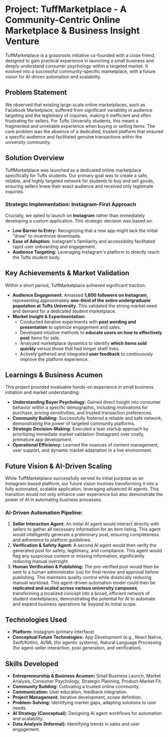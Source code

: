 # Project: TuffMarketplace - A Community-Centric Online Marketplace & Business Insight Venture

TuffMarketplace is a grassroots initiative co-founded with a close friend, designed to gain practical experience in launching a small business and deeply understand consumer psychology within a targeted market. It evolved into a successful community-specific marketplace, with a future vision for AI-driven automation and scalability.

## Problem Statement
We observed that existing large-scale online marketplaces, such as Facebook Marketplace, suffered from significant variability in audience targeting and the legitimacy of inquiries, making it inefficient and often frustrating for sellers. For Tufts University students, this meant a fragmented and unreliable experience when buying or selling items. The core problem was the absence of a dedicated, trusted platform that ensured a specific audience and facilitated genuine transactions within the university community.

## Solution Overview
TuffMarketplace was launched as a dedicated online marketplace specifically for Tufts students. Our primary goal was to create a safe, reliable, and highly targeted network for students to buy and sell goods, ensuring sellers knew their exact audience and received only legitimate inquiries.

### Strategic Implementation: Instagram-First Approach
Crucially, we opted to launch on **Instagram** rather than immediately developing a custom application. This strategic decision was based on:
* **Low Barrier to Entry:** Recognizing that a new app might lack the initial "draw" to incentivize downloads.
* **Ease of Adoption:** Instagram's familiarity and accessibility facilitated rapid user onboarding and engagement.
* **Audience Targeting:** Leveraging Instagram's platform to directly reach the Tufts student body.

## Key Achievements & Market Validation
Within a short period, TuffMarketplace achieved significant traction:

* **Audience Engagement:** Amassed **1,800 followers on Instagram**, representing approximately **one-third of the entire undergraduate population at Tufts University**. This validated the strong market need and demand for a dedicated student marketplace.
* **Market Insight & Experimentation:**
    * Conducted iterative experiments with **post wording and presentation** to optimize engagement and sales.
    * Developed intuitive methods to **educate users on how to effectively post** items for sale.
    * Analyzed marketplace dynamics to identify **which items sold quickly** versus those that had longer shelf lives.
    * Actively gathered and integrated **user feedback** to continuously improve the platform experience.

## Learnings & Business Acumen
This project provided invaluable hands-on experience in small business initiation and market understanding:

* **Understanding Buyer Psychology:** Gained direct insight into consumer behavior within a specific demographic, including motivations for purchase, pricing sensitivities, and trusted transaction preferences.
* **Community Building:** Successfully fostered a reliable and safe network, demonstrating the power of targeted community platforms.
* **Strategic Decision-Making:** Executed a lean startup approach by prioritizing immediate market validation (Instagram) over costly, premature app development.
* **Operational Efficiency:** Learned the nuances of content management, user support, and dynamic market adaptation in a live environment.

## Future Vision & AI-Driven Scaling
While TuffMarketplace successfully served its initial purpose as an Instagram-based platform, our future vision involves transforming it into a fully automated, scalable application, leveraging advanced AI agents. This transition would not only enhance user experience but also demonstrate the power of AI in automating business processes.

### AI-Driven Automation Pipeline:
1.  **Seller Interaction Agent:** An initial AI agent would interact directly with sellers to gather all necessary information for an item listing. This agent would intelligently generate a preliminary post, ensuring completeness and adherence to platform guidelines.
2.  **Verification & Safety Agent:** A second AI agent would then verify the generated post for safety, legitimacy, and compliance. This agent would flag any suspicious content or missing information, significantly reducing manual oversight.
3.  **Human Verification & Publishing:** The pre-verified post would then be sent to a human administrator (us) for final review and approval before publishing. This maintains quality control while drastically reducing manual workload.
This agent-driven automation model could then be **replicated and scaled across various university campuses**, transforming a localized concept into a broad, efficient network of student marketplaces, demonstrating the potential for AI to automate and expand business operations far beyond its initial scope.

## Technologies Used
* **Platform:** Instagram (primary interface)
* **Conceptual Future Technologies:** App Development (e.g., React Native, Swift/Kotlin), AI/ML (for agentic systems), Natural Language Processing (for agent-seller interaction, post generation, and verification).

## Skills Developed
* **Entrepreneurship & Business Acumen:** Small Business Launch, Market Analysis, Consumer Psychology, Strategic Planning, Product-Market Fit.
* **Community Building:** Cultivating a trusted online community.
* **Communication:** User education, feedback integration.
* **Project Management:** Iterative development, scope definition.
* **Problem-Solving:** Identifying market gaps, adapting solutions to user needs.
* **AI Strategy (Conceptual):** Designing AI agent workflows for automation and scalability.
* **Data Analysis (Informal):** Identifying trends in sales and user engagement.